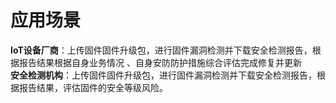 # 应用场景

**IoT设备厂商**：上传固件固件升级包，进行固件漏洞检测并下载安全检测报告，根据报告结果根据自身业务情况 、自身安防防护措施综合评估完成修复并更新  
**安全检测机构**：上传固件固件升级包，进行固件漏洞检测并下载安全检测报告，根据报告结果，评估固件的安全等级风险。
